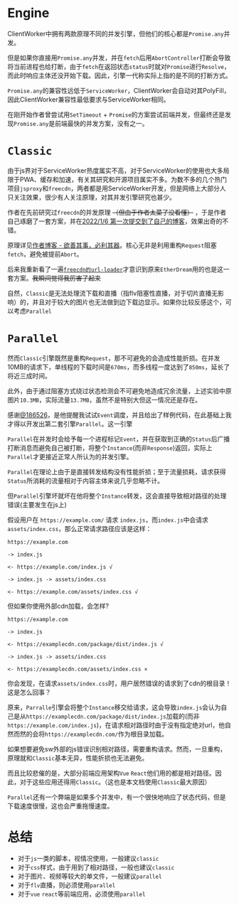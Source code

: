 # Engine

ClientWorker中拥有两款原理不同的并发引擎，但他们的核心都是`Promise.any`并发。

但是如果你直接用`Promise.any`并发，并在`fetch`后用`AbortController`打断会导致将当前进程也给打断，由于`fetch`在返回状态`status`时就对`Promise`进行`Resolve`，而此时响应主体还没开始下载。因此，引擎一代称实际上指的是不同的打断方式。

`Promise.any`的兼容性远低于`ServiceWorker`，ClientWorker会自动对其PolyFill，因此ClientWorker兼容性最低要求与ServiceWorker相同。

在刚开始作者曾尝试用`SetTimeout` + `Promise`的方案尝试前端并发，但最终还是发现`Promise.any`是前端最快的并发方案，没有之一。

# `Classic`

由于js界对于ServiceWorker热度属实不高，对于ServiceWorker的使用也大多局限于PWA、缓存和加速，有关其研究和开源项目属实不多。为数不多的几个热门项目`jsproxy`和`freecdn`，两者都是用ServiceWorker开发，但是网络上大部分人只关注效果，很少有人关注原理，对其并发引擎研究也甚少。

作者在先前研究过`freecdn`的并发原理 ~~（但由于作者太菜了没看懂）~~ ，于是作者自己琢磨了一套方案，并在[2022/1/6 第一次提交到了自己的博客](https://github.com/ChenYFan/blog/commit/6fd6b5b4a21262d076252c8539f19348f35e0e38)，效果出奇的不错。

原理详见[作者博客 - 欲善其事，必利其器](https://blog.cyfan.top/p/c0af86bb.html#%E5%B9%B6%E8%A1%8C%E8%AF%B7%E6%B1%82-Request-Parallelly)。核心无非是利用重构`Request`阻塞`fetch`，避免被提前`Abort`。

后来我重新看了一遍[`freecdn的url-loader`](https://github.com/EtherDream/freecdn-js/blob/master/core-lib/src/url-loader.ts)才意识到原来`EtherDream`用的也是这一套方案。~~我瞬间觉得我厉害了起来~~

自然，`Classic`是无法处理流下载和直播（指flv阻塞性直播，对于切片直播无影响）的，并且对于较大的图片也无法做到边下载边显示。如果你比较反感这个，可以考虑`Parallel`

# `Parallel`

然而`Classic`引擎既然是重构`Request`，那不可避免的会造成性能折损。在并发10MB的请求下，单线程的下载时间是`670ms`，而多线程一度达到了`850ms`，延长了将近三成时间。

此外，由于通过阻塞方式绕过状态检测会不可避免地造成冗余流量，上述实验中原图片`10.3MB`，实际流量`13.7MB`，虽然不是特别大但这一情况还是存在。

感谢[@186526](https://github.com/186526)，是他提醒我试试`Event`调度，并且给出了样例代码，在此基础上我才得以开发出第二套引擎`Parallel`。这一引擎

`Parallel`在并发时会给予每一个进程标记`Event`，并在获取到正确的`Status`后广播打断消息而避免自己被打断，将整个`Instance`(而非`Response`)返回，实际上`Parallel`才更接近正常人所认为的并发引擎。

`Parallel`在理论上由于是直接转发结构没有性能折损；至于流量损耗，请求获得`Status`所消耗的流量相对于内容主体来说几乎忽略不计。

但`Parallel`引擎坏就坏在他将整个`Instance`转发，这会直接导致相对路径的处理错误(主要发生在js上)

假设用户在 `https://example.com/` 请求 `index.js`，而`index.js`中会请求`assets/index.css`，那么正常请求路径应该是这样：

```
https://example.com

-> index.js

<- https://example.com/index.js √

-> index.js -> assets/index.css

<- https://example.com/assets/index.css √
```

但如果你使用外部cdn加载，会怎样?

```
https://example.com

-> index.js

<- https://examplecdn.com/package/dist/index.js √

-> index.js -> assets/index.css

<- https://examplecdn.com/assets/index.css ×
```

你会发现，在请求`assets/index.css`时，用户居然错误的请求到了cdn的根目录！这是怎么回事？

原来，`Parralle`引擎会将整个`Instance`移交给请求，这会导致`index.js`会认为自己是从`https://examplecdn.com/package/dist/index.js`加载的(而非`https://example.com/index.js`)，在请求相对路径时由于没有指定绝对url，他自然而然的会将`https://examplecdn.com/`作为根目录加载。

如果想要避免sw外部的js错误识别相对路径，需要重构请求。然而，一旦重构，原理就和`Classic`基本无异，性能折损也无法避免。

而且比较悲催的是，大部分前端应用架构`Vue` `React`他们用的都是相对路径。因此，对于这些应用还得用`Classic`。（这也是本文档使用`Classic`最大原因）

`Parallel`还有一个弊端是如果多个并发中，有一个很快地响应了状态代码，但是下载速度很慢，这也会严重拖慢速度。

# 总结

- 对于`js`一类的脚本，视情况使用，一般建议`classic`
- 对于`css`样式，由于用到了相对路径，一般也建议`classic`
- 对于图片、视频等较大的单文件，一般建议`parallel`
- 对于`flv`直播，则必须使用`parallel`
- 对于`vue` `react`等前端应用，必须使用`parallel`